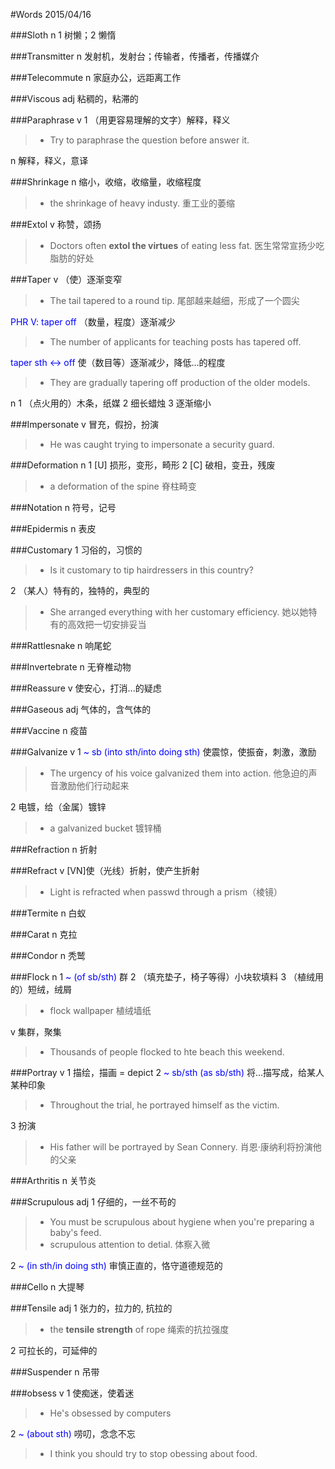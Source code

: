 #Words 2015/04/16

###Sloth
n 1 树懒；2 懒惰

###Transmitter
n 发射机，发射台；传输者，传播者，传播媒介

###Telecommute
n 家庭办公，远距离工作

###Viscous
adj 粘稠的，粘滞的

###Paraphrase
v 1 （用更容易理解的文字）解释，释义
> * Try to paraphrase the question before answer it.

n 解释，释义，意译

###Shrinkage
n 缩小，收缩，收缩量，收缩程度
> * the shrinkage of heavy industy. 重工业的萎缩

###Extol
v 称赞，颂扬
> * Doctors often **extol the virtues** of eating less fat.
医生常常宣扬少吃脂肪的好处

###Taper
v （使）逐渐变窄
> * The tail tapered to a round tip. 尾部越来越细，形成了一个圆尖

<span style="color:blue">PHR V: taper off</span> （数量，程度）逐渐减少
> * The number of applicants for teaching posts has tapered off.

<span style="color:blue">taper sth <-> off</span> 使（数目等）逐渐减少，降低...的程度
> * They are gradually tapering off production of the older models.

n 1 （点火用的）木条，纸媒
2 细长蜡烛
3 逐渐缩小 

###Impersonate
v 冒充，假扮，扮演
> * He was caught trying to impersonate a security guard.

###Deformation
n 1 [U] 损形，变形，畸形
2 [C] 破相，变丑，残废
> * a deformation of the spine 脊柱畸变

###Notation
n 符号，记号

###Epidermis
n 表皮

###Customary
1 习俗的，习惯的
> * Is it customary to tip hairdressers in this country?

2 （某人）特有的，独特的，典型的
> * She arranged everything with her customary efficiency.
她以她特有的高效把一切安排妥当

###Rattlesnake
n 响尾蛇

###Invertebrate
n 无脊椎动物

###Reassure
v 使安心，打消...的疑虑

###Gaseous
adj 气体的，含气体的

###Vaccine
n 疫苗

###Galvanize
v 1 <span style="color:blue">~ sb (into sth/into doing sth)</span>
使震惊，使振奋，刺激，激励
> * The urgency of his voice galvanized them into action.
他急迫的声音激励他们行动起来

2 电镀，给（金属）镀锌
> * a galvanized bucket 镀锌桶

###Refraction
n 折射

###Refract
v [VN]使（光线）折射，使产生折射
> * Light is refracted when passwd through a prism（棱镜）

###Termite
n 白蚁

###Carat
n 克拉

###Condor
n 秃鹫

###Flock
n 1 <span style="color:blue">~ (of sb/sth) </span>群
2 （填充垫子，椅子等得）小块软填料
3 （植绒用的）短绒，绒屑
> * flock wallpaper 植绒墙纸

v 集群，聚集
> * Thousands of people flocked to hte beach this weekend.

###Portray
v 1 描绘，描画 = depict
2 <span style="color:blue">~ sb/sth (as sb/sth) </span>
将...描写成，给某人某种印象
> * Throughout the trial, he portrayed himself as the victim.

3 扮演
> * His father will be portrayed by Sean Connery. 肖恩·康纳利将扮演他的父亲

###Arthritis
n 关节炎

###Scrupulous
adj 1 仔细的，一丝不苟的
> * You must be scrupulous about hygiene when you're preparing a baby's feed.
> * scrupulous attention to detial. 体察入微

2 <span style="color:blue">~ (in sth/in doing sth)</span>
审慎正直的，恪守道德规范的

###Cello
n 大提琴

###Tensile
adj 1 张力的，拉力的, 抗拉的
> * the **tensile strength** of rope 绳索的抗拉强度

2 可拉长的，可延伸的

###Suspender
n 吊带

###obsess
v 1 使痴迷，使着迷
> * He's obsessed by computers

2 <span style="color:blue">~ (about sth)</span> 唠叨，念念不忘
> * I think you should try to stop obessing about food.
